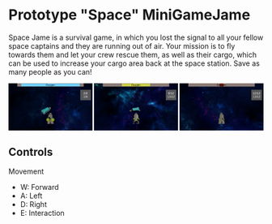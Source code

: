 # Prototype "Space" MiniGameJame

Space Jame is a survival game, in which you lost the signal to all your fellow space captains and they are running out of air. Your mission is to fly towards them and let your crew rescue them, as well as their cargo, which can be used to increase your cargo area back at the space station. Save as many people as you can! 

<div style="display: flex; flex-direction: row; justify-content: center; justify-content: space-between; flex-wrap: wrap;">
<img src="WebglExport/Pictures/Space1.png" alt="drawing" width="33%"/> <img src="WebglExport/Pictures/Space2.png" alt="drawing" width="33%"/> <img src="WebglExport/Pictures/Space3.png" alt="drawing" width="33%"/>
</div>


## Controls

Movement 

- W: Forward
- A: Left
- D: Right
- E: Interaction